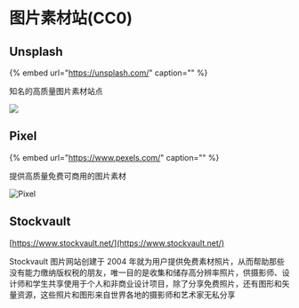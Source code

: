 # 图片素材站\(CC0\)

## **Unsplash**

{% embed url="https://unsplash.com/" caption="" %}

知名的高质量图片素材站点

![](https://z3.ax1x.com/2021/04/02/cZhSpD.png)

## Pixel

{% embed url="https://www.pexels.com/" caption="" %}

提供高质量免费可商用的图片素材

![Pixel](https://i.imgur.com/SMc65Ow.png)

## Stockvault

[https://www.stockvault.net/](https://www.stockvault.net/)

Stockvault 图片网站创建于 2004 年就为用户提供免费素材照片，从而帮助那些没有能力缴纳版权税的朋友，唯一目的是收集和储存高分辨率照片，供摄影师、设计师和学生共享使用于个人和非商业设计项目，除了分享免费照片，还有图形和矢量资源，这些照片和图形来自世界各地的摄影师和艺术家无私分享

